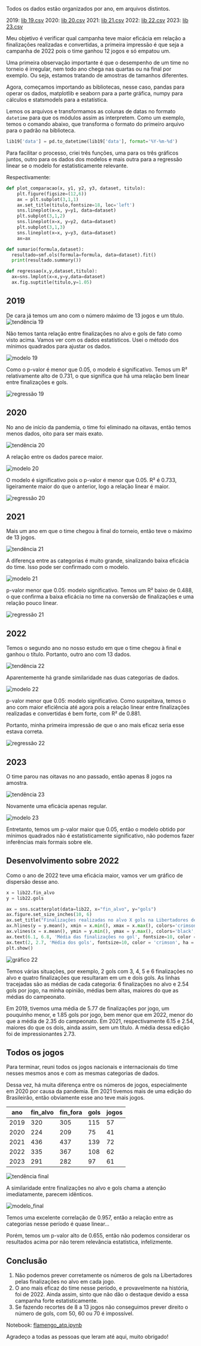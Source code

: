 Todos os dados estão organizados por ano, em arquivos distintos.

2019: [lib 19.csv](https://github.com/mths-andrade/flamengo/blob/efc526c9c390b6b7ce1f2596b0ddb48dc9f6078a/lib%2019.csv)
2020: [lib 20.csv](https://github.com/mths-andrade/flamengo/blob/efc526c9c390b6b7ce1f2596b0ddb48dc9f6078a/lib%2020.csv)
2021: [lib 21.csv](https://github.com/mths-andrade/flamengo/blob/efc526c9c390b6b7ce1f2596b0ddb48dc9f6078a/lib%2021.csv)
2022: [lib 22.csv](https://github.com/mths-andrade/flamengo/blob/efc526c9c390b6b7ce1f2596b0ddb48dc9f6078a/lib%2022.csv)
2023: [lib 23.csv](https://github.com/mths-andrade/flamengo/blob/efc526c9c390b6b7ce1f2596b0ddb48dc9f6078a/lib%2023.csv)

Meu objetivo é verificar qual campanha teve maior eficácia em relação a finalizações realizadas e convertidas, a primeira impressão é que seja a campanha de 2022 pois o time ganhou 12 jogos e só empatou um.

Uma primeira observação importante é que o desempenho de um time no torneio é irregular, nem todo ano chega nas quartas ou na final por exemplo. Ou seja, estamos tratando de amostras de tamanhos diferentes.

Agora, começamos importando as bibliotecas, nesse caso, pandas para operar os dados, matplotlib e seaborn para a parte gráfica, numpy para cálculos e statsmodels para a estatística.

Lemos os arquivos e transformamos as colunas de datas no formato `datetime` para que os módulos assim as interpretem. Como um exemplo, temos o comando abaixo, que transforma o formato do primeiro arquivo para o padrão na biblioteca.

```python
lib19['data'] = pd.to_datetime(lib19['data'], format='%Y-%m-%d')
```
Para facilitar o processo, criei três funções, uma para os três gráficos juntos, outro para os dados dos modelos e mais outra para a regressão linear se o modelo for estatisticamente relevante.

Respectivamente:

```python
def plot_comparacao(x, y1, y2, y3, dataset, titulo):
	plt.figure(figsize=(12,6))
	ax = plt.subplot(3,1,1)
	ax.set_title(titulo,fontsize=18, loc='left')
	sns.lineplot(x=x, y=y1, data=dataset)
	plt.subplot(3,1,2)
	sns.lineplot(x=x, y=y2, data=dataset)
	plt.subplot(3,1,3)
	sns.lineplot(x=x, y=y3, data=dataset)
	ax=ax
```

```python
def sumario(formula,dataset):
  resultado=smf.ols(formula=formula, data=dataset).fit()
  print(resultado.summary())
```

```python
def regressao(x,y,dataset,titulo):
  ax=sns.lmplot(x=x,y=y,data=dataset)
  ax.fig.suptitle(titulo,y=1.05)
```

## 2019

De cara já temos um ano com o número máximo de 13 jogos e um título.
![tendência 19](https://github.com/user-attachments/assets/00f2ed84-04c4-41ca-a64b-ccd3a6f2569f)

Não temos tanta relação entre finalizações no alvo e gols de fato como visto acima. Vamos ver com os dados estatísticos. Usei o método dos mínimos quadrados para ajustar os dados.

![modelo 19](https://github.com/mths-andrade/flamengo/assets/159069202/bb7ad0e0-9768-4836-85ba-500d6602ecb2)

Como o p-valor é menor que 0.05, o modelo é significativo. Temos um R² relativamente alto de 0.731, o que significa que há uma relação bem linear entre finalizações e gols.

![regressão 19](https://github.com/mths-andrade/flamengo/assets/159069202/004db6e7-b8c5-42a1-99c3-0cd0110e98a6)

## 2020

No ano de início da pandemia, o time foi eliminado na oitavas, então temos menos dados, oito para ser mais exato.

![tendência 20](https://github.com/user-attachments/assets/e5b46fdc-ebc0-41c3-b124-5e61978c2994)

A relação entre os dados parece maior.

![modelo 20](https://github.com/mths-andrade/flamengo/assets/159069202/5fa0d103-9bfb-4b02-916a-7f044cc790f5)

O modelo é significativo pois o p-valor é menor que 0.05. R² é 0.733, ligeiramente maior do que o anterior, logo a relação linear é maior.

![regressão 20](https://github.com/mths-andrade/flamengo/assets/159069202/a0a82fbb-45ec-46bb-9965-d094760b534b)

## 2021

Mais um ano em que o time chegou à final do torneio, então teve o máximo de 13 jogos. 

![tendência 21](https://github.com/user-attachments/assets/0878d9b7-be15-4a75-b66e-226e58623cac)

A diferença entre as categorias é muito grande, sinalizando baixa eficácia do time. Isso pode ser confirmado com o modelo.

![modelo 21](https://github.com/mths-andrade/flamengo/assets/159069202/370557e1-bd06-491e-9d8e-720bda0b0d7e)

p-valor menor que 0.05: modelo significativo. Temos um R² baixo de 0.488, o que confirma a baixa eficácia no time na conversão de finalizações e uma relação pouco linear.

![regressão 21](https://github.com/mths-andrade/flamengo/assets/159069202/2d87f084-1c4d-4e8d-b947-fbee557957da)

## 2022

Temos o segundo ano no nosso estudo em que o time chegou à final e ganhou o título. Portanto, outro ano com 13 dados.

![tendência 22](https://github.com/user-attachments/assets/962db2d3-720b-473c-a31f-7e87fd6e2c2a)

Aparentemente há grande similaridade nas duas categorias de dados.

![modelo 22](https://github.com/mths-andrade/flamengo/assets/159069202/3a370f5d-ed50-4419-b169-23abc1205a2a)

p-valor menor que 0.05: modelo significativo. Como suspeitava, temos o ano com maior eficiência até agora pois a relação linear entre finalizações realizadas e convertidas é bem forte, com R² de 0.881. 

Portanto, minha primeira impressão de que o ano mais eficaz seria esse estava correta.

![regressão 22](https://github.com/mths-andrade/flamengo/assets/159069202/2ef35221-8a53-4a59-9dd0-29edbd10080f)

## 2023

O time parou nas oitavas no ano passado, então apenas 8 jogos na amostra.

![tendência 23](https://github.com/user-attachments/assets/a1dff25d-0cae-4ca2-bc3c-0b15ddcf545e)

Novamente uma eficácia apenas regular.

![modelo 23](https://github.com/mths-andrade/flamengo/assets/159069202/d124d923-6b2b-4bc7-8a7c-d58e38cc2555)

Entretanto, temos um p-valor maior que 0.05, então o modelo obtido por mínimos quadrados não é estatisticamente significativo, não podemos fazer inferências mais formais sobre ele.

## Desenvolvimento sobre 2022

Como o ano de 2022 teve uma eficácia maior, vamos ver um gráfico de dispersão desse ano.

```python
x = lib22.fin_alvo
y = lib22.gols

ax = sns.scatterplot(data=lib22, x="fin_alvo", y="gols")
ax.figure.set_size_inches(10, 6)
ax.set_title("Finalizações realizadas no alvo X gols na Libertadores de 2022")
ax.hlines(y = y.mean(), xmin = x.min(), xmax = x.max(), colors='crimson', linestyles='dashed')
ax.vlines(x = x.mean(), ymin = y.min(), ymax = y.max(), colors='black', linestyles='dashed')
ax.text(6.1, 6.8, 'Média das finalizações no gol', fontsize=10, color = 'black', va = "bottom")
ax.text(2, 2.7, 'Média dos gols', fontsize=10, color = 'crimson', ha = "left")
plt.show()
```
![gráfico 22](https://github.com/user-attachments/assets/c0289dd3-44f3-45ab-9d11-927c59f875a2)

Temos várias situações, por exemplo, 2 gols com 3, 4, 5 e 6 finalizações no alvo e quatro finalizações que resultaram em um e dois gols. As linhas tracejadas são as médias de cada categoria: 6 finalizações no alvo e 2.54 gols por jogo, na minha opinião, médias bem altas, maiores do que as médias do campeonato.

Em 2019, tivemos uma média de 5.77 de finalizações por jogo, um pouquinho menor, e 1.85 gols por jogo, bem menor que em 2022, menor do que a média de 2.35 do campeonato. Em 2021, respectivamente 6.15 e 2.54, maiores do que os dois, ainda assim, sem um título. A média dessa edição foi de impressionantes 2.73.

## Todos os jogos

Para terminar, reuni todos os jogos nacionais e internacionais do time nesses mesmos anos e com as mesmas categorias de dados. 

Dessa vez, há muita diferença entre os números de jogos, especialmente em 2020 por causa da pandemia. Em 2021 tivemos mais de uma edição do Brasileirão, então obviamente esse ano teve mais jogos.

| ano |	fin_alvo | fin_fora |	gols | jogos |
| --- | -------- | -------- | ---- | ----- |
|2019|320|305|115|57|
|2020|224|209|75|41|
|2021|436|437|139|72|
|2022|335|367|108|62|
|2023|291|282|97|61|

![tendência final](https://github.com/user-attachments/assets/9d0d8b12-15b2-4a3e-a5e9-f6311c2eabc2)

A similaridade entre finalizações no alvo e gols chama a atenção imediatamente, parecem idênticos.

![modelo_final](https://github.com/mths-andrade/flamengo/assets/159069202/68fbca29-0458-4c6c-9b67-c28bb75c1f89)

Temos uma excelente correlação de 0.957, então a relação entre as categorias nesse período é quase linear… 

Porém, temos um p-valor alto de 0.655, então não podemos considerar os resultados acima por não terem relevância estatística, infelizmente.

## Conclusão

1. Não podemos prever corretamente os números de gols na Libertadores pelas finalizações no alvo em cada jogo.
2. O ano mais eficaz do time nesse período, e provavelmente na história, foi de 2022. Ainda assim, sinto que não dão o destaque devido a essa campanha forte estatisticamente.
3. Se fazendo recortes de 8 a 13 jogos não conseguimos prever direito o número de gols, com 50, 60 ou 70 é impossível.

Notebook: [flamengo_atq.ipynb](https://github.com/mths-andrade/flamengo/blob/e1c2f067189448a78469dda4a0a05f08eac0a1e0/flamengo_atq.ipynb)

Agradeço a todas as pessoas que leram até aqui, muito obrigado!
